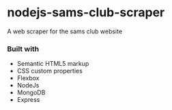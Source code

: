 # nodejs-sams-club-scraper

A web scraper for the sams club website

### Built with

- Semantic HTML5 markup
- CSS custom properties
- Flexbox
- NodeJs
- MongoDB
- Express
